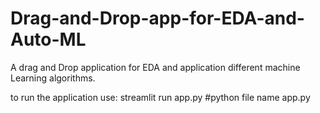 # Drag-and-Drop-app-for-EDA-and-Auto-ML
A drag and Drop application for EDA and application different machine Learning algorithms.

to run the application use:
streamlit run app.py #python file name app.py

